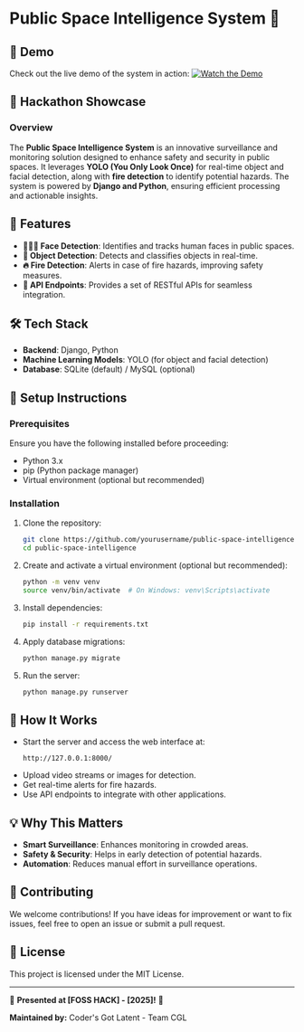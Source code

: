 # Public Space Intelligence System 🧠

## 🎥 Demo
Check out the live demo of the system in action:
[![Watch the Demo](https://img.youtube.com/vi/YOUR_VIDEO_ID/0.jpg)](https://www.youtube.com/watch?v=RopaSDdqSJ4)

## 🚀 Hackathon Showcase

### Overview
The **Public Space Intelligence System** is an innovative surveillance and monitoring solution designed to enhance safety and security in public spaces. It leverages **YOLO (You Only Look Once)** for real-time object and facial detection, along with **fire detection** to identify potential hazards. The system is powered by **Django and Python**, ensuring efficient processing and actionable insights.

## 🌟 Features

- **🧑‍🤝‍🧑 Face Detection**: Identifies and tracks human faces in public spaces.
- **🎯 Object Detection**: Detects and classifies objects in real-time.
- **🔥 Fire Detection**: Alerts in case of fire hazards, improving safety measures.
- **🔗 API Endpoints**: Provides a set of RESTful APIs for seamless integration.

## 🛠️ Tech Stack

- **Backend**: Django, Python
- **Machine Learning Models**: YOLO (for object and facial detection)
- **Database**: SQLite (default) / MySQL (optional)

## 🚀 Setup Instructions

### Prerequisites

Ensure you have the following installed before proceeding:

- Python 3.x
- pip (Python package manager)
- Virtual environment (optional but recommended)

### Installation

1. Clone the repository:

   ```sh
   git clone https://github.com/yourusername/public-space-intelligence.git
   cd public-space-intelligence
   ```

2. Create and activate a virtual environment (optional but recommended):

   ```sh
   python -m venv venv
   source venv/bin/activate  # On Windows: venv\Scripts\activate
   ```

3. Install dependencies:

   ```sh
   pip install -r requirements.txt
   ```

4. Apply database migrations:

   ```sh
   python manage.py migrate
   ```

5. Run the server:

   ```sh
   python manage.py runserver
   ```

## 🎯 How It Works

- Start the server and access the web interface at:
  ```
  http://127.0.0.1:8000/
  ```
- Upload video streams or images for detection.
- Get real-time alerts for fire hazards.
- Use API endpoints to integrate with other applications.

## 💡 Why This Matters
- **Smart Surveillance**: Enhances monitoring in crowded areas.
- **Safety & Security**: Helps in early detection of potential hazards.
- **Automation**: Reduces manual effort in surveillance operations.

## 🤝 Contributing

We welcome contributions! If you have ideas for improvement or want to fix issues, feel free to open an issue or submit a pull request.

## 📜 License

This project is licensed under the MIT License.

---

🎉 **Presented at [FOSS HACK] - [2025]!** 🎉

**Maintained by:** Coder's Got Latent - Team CGL

